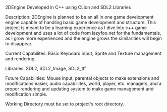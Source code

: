 2DEngine Developed in C++ using CLion and SDL2 Libraries

Description: 2DEngine is planned to be an all in one game development engine capable of handling basic game development and structure. This project is meant to be a learning experience as I dive into c++ game development and uses a lot of code from lazyfoo.net for the fundamentals, as I grow more experienced and the engine grows the similarities will begin to disappear.

Current Capabilites: Basic Keyboard input, Sprite and Texture management and rendering.

Libraries: SDL2, SDL2_Image, SDL2_ttf

Future Capabilities: Mouse input, parental objects to make extensions and modifications easier, audio capabiliites, world, player, etc. managers, and a proper rendering and updating system to make game management and modification simple.

Working Directory must be set to project's root directory.
